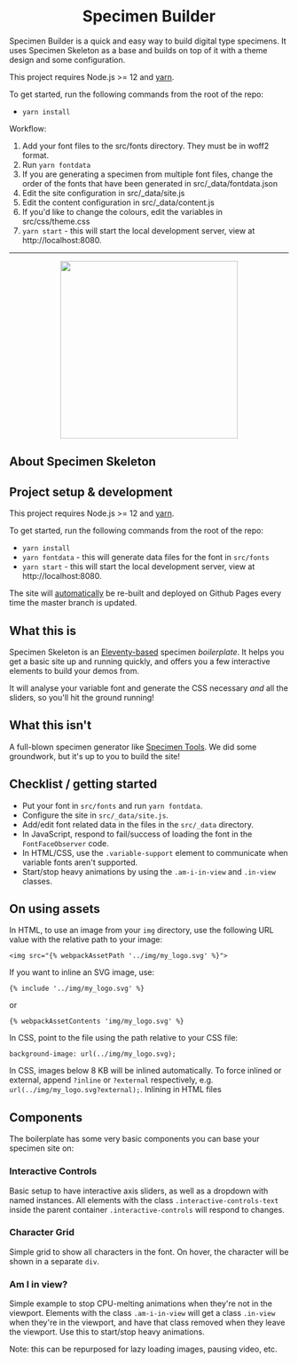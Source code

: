 <h1 align="center">Specimen Builder</h1>

Specimen Builder is a quick and easy way to build digital type specimens. It uses <a href="#specimen-skeleton"></a>Specimen Skeleton</a> as a base and builds on top of it with a theme design and some configuration.

This project requires Node.js >= 12 and [yarn](https://yarnpkg.com/).

To get started, run the following commands from the root of the repo:

- `yarn install`

Workflow:

1. Add your font files to the src/fonts directory. They must be in woff2 format.
2. Run `yarn fontdata`
3. If you are generating a specimen from multiple font files, change the order of the fonts that have been generated in src/_data/fontdata.json
4. Edit the site configuration in src/_data/site.js
5. Edit the content configuration in src/_data/content.js
6. If you'd like to change the colours, edit the variables in src/css/theme.css
7. `yarn start` - this will start the local development server, view at http://localhost:8080.

<hr />

<p align="center">
	<img width="320" height="320" src="https://user-images.githubusercontent.com/4570664/74532263-0db14500-4f2f-11ea-96e9-49bcb8699ebb.png">
</p>
<h2 id="specimen-skeleton">About Specimen Skeleton</h2>

## Project setup & development

This project requires Node.js >= 12 and [yarn](https://yarnpkg.com/).

To get started, run the following commands from the root of the repo:

- `yarn install`
- `yarn fontdata` - this will generate data files for the font in `src/fonts`
- `yarn start` - this will start the local development server, view at http://localhost:8080.

The site will [automatically](./.github/workflows/ci.yml) be re-built and deployed on Github Pages every time the master branch is updated.

## What this is

Specimen Skeleton is an [Eleventy-based](https://www.11ty.dev/) specimen _boilerplate_. It helps you get a basic site up and running quickly, and offers you a few interactive elements to build your demos from.

It will analyse your variable font and generate the CSS necessary _and_ all the sliders, so you'll hit the ground running!

## What this isn't

A full-blown specimen generator like [Specimen Tools](https://github.com/graphicore/specimenTools). We did some groundwork, but it's up to you to build the site!

## Checklist / getting started

- Put your font in `src/fonts` and run `yarn fontdata`.
- Configure the site in `src/_data/site.js`.
- Add/edit font related data in the files in the `src/_data` directory.
- In JavaScript, respond to fail/success of loading the font in the `FontFaceObserver` code.
- In HTML/CSS, use the `.variable-support` element to communicate when variable fonts aren't supported.
- Start/stop heavy animations by using the `.am-i-in-view` and `.in-view` classes.

## On using assets

In HTML, to use an image from your `img` directory, use the following URL value with the relative path to your image:

`<img src="{% webpackAssetPath '../img/my_logo.svg' %}">`

If you want to inline an SVG image, use:

`{% include '../img/my_logo.svg' %}`

or

`{% webpackAssetContents 'img/my_logo.svg' %}`

In CSS, point to the file using the path relative to your CSS file:

`background-image: url(../img/my_logo.svg);`

In CSS, images below 8 KB will be inlined automatically. To force inlined or external, append `?inline` or `?external` respectively, e.g. `url(../img/my_logo.svg?external);`. Inlining in HTML files

## Components

The boilerplate has some very basic components you can base your specimen site on:

### Interactive Controls

Basic setup to have interactive axis sliders, as well as a dropdown with named instances. All elements with the class `.interactive-controls-text` inside the parent container `.interactive-controls` will respond to changes.

### Character Grid

Simple grid to show all characters in the font. On hover, the character will be shown in a separate `div`.

### Am I in view?

Simple example to stop CPU-melting animations when they're not in the viewport. Elements with the class `.am-i-in-view` will get a class `.in-view` when they're in the viewport, and have that class removed when they leave the viewport. Use this to start/stop heavy animations.

Note: this can be repurposed for lazy loading images, pausing video, etc.
